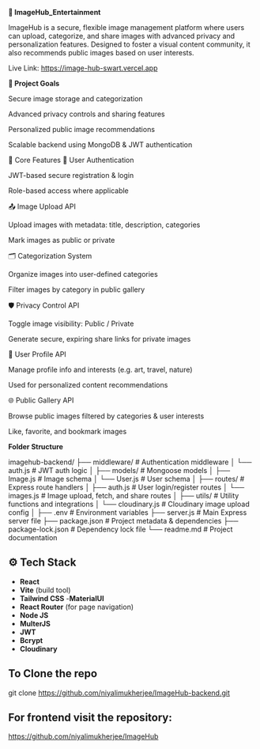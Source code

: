 **📸 ImageHub_Entertainment**

ImageHub is a secure, flexible image management platform where users can upload, categorize, and share images with advanced privacy and personalization features. Designed to foster a visual content community, it also recommends public images based on user interests.

Live Link: https://image-hub-swart.vercel.app

**🚀 Project Goals**

Secure image storage and categorization

Advanced privacy controls and sharing features

Personalized public image recommendations

Scalable backend using MongoDB & JWT authentication

🧩 Core Features
🔐 User Authentication

JWT-based secure registration & login

Role-based access where applicable

📤 Image Upload API

Upload images with metadata: title, description, categories

Mark images as public or private

🗂️ Categorization System

Organize images into user-defined categories

Filter images by category in public gallery

🛡️ Privacy Control API

Toggle image visibility: Public / Private

Generate secure, expiring share links for private images

👤 User Profile API

Manage profile info and interests (e.g. art, travel, nature)

Used for personalized content recommendations

🌐 Public Gallery API

Browse public images filtered by categories & user interests

Like, favorite, and bookmark images

**Folder Structure**

imagehub-backend/
├── middleware/              # Authentication middleware
│   └── auth.js              # JWT auth logic
│
├── models/                  # Mongoose models
│   ├── Image.js             # Image schema
│   └── User.js              # User schema
│
├── routes/                  # Express route handlers
│   ├── auth.js              # User login/register routes
│   └── images.js            # Image upload, fetch, and share routes
│
├── utils/                   # Utility functions and integrations
│   └── cloudinary.js        # Cloudinary image upload config
│
├── .env                     # Environment variables
├── server.js                # Main Express server file
├── package.json             # Project metadata & dependencies
├── package-lock.json        # Dependency lock file
└── readme.md                # Project documentation


## ⚙️ Tech Stack

- **React**
- **Vite** (build tool)
- **Tailwind CSS**
-**MaterialUI**
- **React Router** (for page navigation)
- **Node JS**
- **MulterJS**
- **JWT**
-  **Bcrypt**
-  **Cloudinary**

  ## To Clone the repo
  git clone https://github.com/niyalimukherjee/ImageHub-backend.git

##  For frontend visit the repository:
https://github.com/niyalimukherjee/ImageHub

